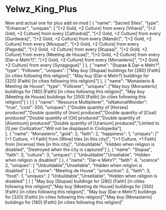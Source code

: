 # Yelwz_King_Plus
New and actual one for plus add on mod
[
        {
        "name": "Sacred Sites",
        "type": "Enhancer",
        "uniques": [
            "[+2 Gold, +2 Culture] from every [Vihara]",
            "[+2 Gold, +2 Culture] from every [Cathedral]",
            "[+2 Gold, +2 Culture] from every [Gurdwara]",
            "[+2 Gold, +2 Culture] from every [Mandir]",
            "[+2 Gold, +2 Culture] from every [Mosque]",
            "[+2 Gold, +2 Culture] from every [Pagoda]",
          "[+2 Gold, +2 Culture] from every [Stupaa]",
            "[+2 Gold, +2 Culture] from every [Meeting de House]",
            "[+2 Gold, +2 Culture] from every [Dar-e Mehr?]",
            "[+2 Gold, +2 Culture] from every [Monasterio]",
            "[+2 Gold, +2 Culture] from every [Synagogue]"
        ]
    },
  {
        "name": "Stupaa & Dar-e Mehr?",
        "type": "Follower",
        "uniques": ["May buy [Stupaa] buildings for [280] [Faith] [in cities following this religion]",
                "May buy [Dar-e Mehr?] buildings for [320] [Faith] [in cities following this religion]"]
    },
  {
        "name": "Monasterio & Meeting de House",
        "type": "Follower",
        "uniques": ["May buy [Monasterio] buildings for [180] [Faith] [in cities following this religion]",
                "May buy [Meeting de House] buildings for [350] [Faith] [in cities following this religion]"]
    }
]
[
  {
        "name": "Resource Multiplierer",
        "isNationalWonder": "true",
        "cost": 500,
        "uniques": ["Double quantity of [Horses] produced","Double quantity of [Iron] produced","Double quantity of [Coal] produced","Double quantity of [Oil] produced","Double quantity of [Aluminum] produced","Double quantity of [Uranium] produced","Limited to [1] per Civilization","Will not be displayed in Civilopedia"],     
    },
  {
		"name": "Monasterio",
		"gold": 2,
		"faith": 2,
    "happiness": 1,
		"uniques": ["[+1 Culture, +1 Faith] from [Wine] tiles [in this city]",
			"[+1 Culture, +1 Faith] from [Incense] tiles [in this city]",
			"Unbuildable", "Hidden when religion is disabled", "Destroyed when the city is captured"]
	},
  {
        "name": "Stupaa",
        "faith": 3,
        "culture": 3,
        "uniques": [
            "Unbuildable","Unsellable",
            "Hidden when religion is disabled"
        ]
    },
    {
        "name": "Dar-e Mehr?",
        "faith": 4,
        "science" 2,
        "uniques": [
            "Unbuildable","Unsellable",
            "Hidden when religion is disabled"
        ]
    },
    {
        "name": "Meeting de House",
        "production": 2,
        "faith": 3,
        "food": 1,
        "uniques": [
            "Unbuildable","Unsellable",
            "Hidden when religion is disabled"
        ]
    }
]
"May buy [Stupaa] buildings for [280] [Faith] [in cities following this religion]","May buy [Meeting de House] buildings for [350] [Faith] [in cities following this religion]",
		"May buy [Dar-e Mehr?] buildings for [320] [Faith] [in cities following this religion]","May buy [Monasterio] buildings for [180] [Faith] [in cities following this religion]"
